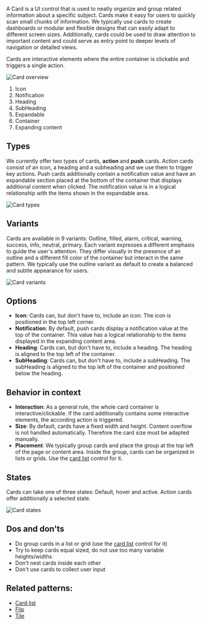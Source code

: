 A Card is a UI control that is used to neatly organize and group related information about a specific subject. Cards make it easy for users to quickly scan small chunks of information. We typically use cards to create dashboards or modular and flexible designs that can easily adapt to different screen sizes. Additionally, cards could be used to draw attention to important content and could serve as entry point to deeper levels of navigation or detailed views. 

Cards are interactive elements where the entire container is clickable and triggers a single action.


![Card overview](https://www.figma.com/file/wEptRgAezDU1z80Cn3eZ0o/iX-Pattern-Illustrations?type=design&node-id=858%3A4956&mode=design&t=RDimbEsIHFIXIByo-1)
1. Icon
2. Notification
3. Heading
4. SubHeading
5. Expandable
6. Container
7. Expanding content

## Types

We currently offer two types of cards, **action** and **push** cards.
Action cards consist of an icon, a heading and a subheading and we use them to trigger key actions.
Push cards additionally contain a notification value and have an expandable section placed at the bottom of the container that displays additional content when clicked. The notification value is in a logical relationship with the items shown in the expandable area.

![Card types](https://www.figma.com/file/wEptRgAezDU1z80Cn3eZ0o/iX-Pattern-Illustrations?type=design&node-id=858%3A4953&mode=design&t=RDimbEsIHFIXIByo-1)

## Variants
Cards are available in 9 variants: Outline, filled, alarm, critical, warning, success, info, neutral, primary. Each variant expresses a different emphasis to guide the user's attention. They differ visually in the presence of an outline and a different fill color of the container but interact in the same pattern. We typically use the outline variant as default to create a balanced and subtle appearance for users.

![Card variants](https://www.figma.com/file/wEptRgAezDU1z80Cn3eZ0o/iX-Pattern-Illustrations?type=design&node-id=858%3A4969&mode=design&t=RDimbEsIHFIXIByo-1)

## Options

- **Icon**: Cards can, but don't have to, include an icon. The icon is positioned in the top left corner.
- **Notification**: By default, push cards display a notification value at the top of the container. This value has a logical relationship to the items displayed in the expanding content area.
- **Heading**: Cards can, but don't have to, include a heading. The heading is aligned to the top left of the container.
- **SubHeading**: Cards can, but don't have to, include a subHeading. The subHeading is aligned to the top left of the container and positioned below the heading.

## Behavior in context

- **Interaction**: As a general rule, the whole card container is interactive/clickable. If the card additionally contains some interactive elements, the according action is triggered.
- **Size**: By default, cards have a fixed width and height. Content overflow is not handled automatically. Therefore the card size must be adapted manually.
- **Placement**: We typically group cards and place the group at the top left of the page or content area. Inside the group, cards can be organized in lists or grids. Use the [card list](card-list.md) control for it.

## States 
Cards can take one of three states: Default, hover and active. Action cards offer additionally a selected state.

![Card states](https://www.figma.com/file/wEptRgAezDU1z80Cn3eZ0o/iX-Pattern-Illustrations?type=design&node-id=858%3A4979&mode=design&t=RDimbEsIHFIXIByo-1)

## Dos and don'ts
- Do group cards in a list or grid (use the [card list](card-list.md) control for it)
- Try to keep cards equal sized, do not use too many variable heights/widths
- Don't nest cards inside each other
- Don't use cards to collect user input 

## Related patterns:

- [Card list](card-list.md)
- [Flip](flip.md)
- [Tile](tile.md)
